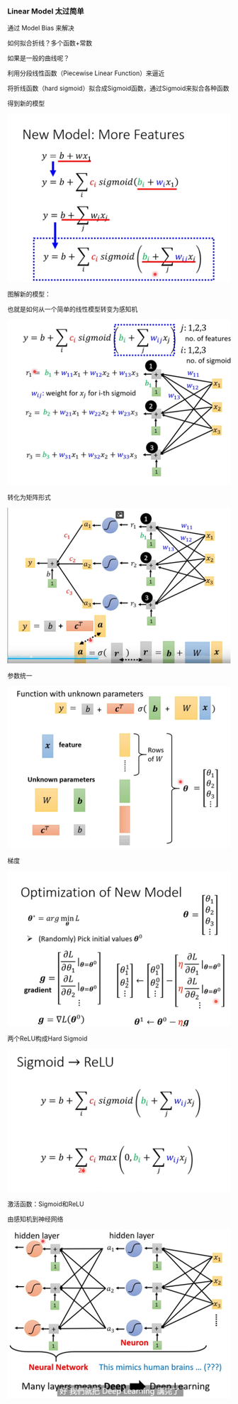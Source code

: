 ### Linear Model 太过简单

通过 Model Bias 来解决

如何拟合折线？多个函数+常数

如果是一般的曲线呢？

利用分段线性函数（Piecewise Linear Function）来逼近

将折线函数（hard sigmoid）拟合成Sigmoid函数，通过Sigmoid来拟合各种函数

得到新的模型

![1729125759322](image/深度学习入门/1729125759322.png)

图解新的模型：

也就是如何从一个简单的线性模型转变为感知机

![1729126013481](image/深度学习入门/1729126013481.png)

转化为矩阵形式

![1729126395884](image/深度学习入门/1729126395884.png)

参数统一

![1729126579076](image/深度学习入门/1729126579076.png)

梯度

![1729128220682](image/深度学习入门/1729128220682.png)

两个ReLU构成Hard Sigmoid

![1729128769535](image/深度学习入门/1729128769535.png)

激活函数：Sigmoid和ReLU

由感知机到神经网络

![1729130677715](image/深度学习入门/1729130677715.png)

